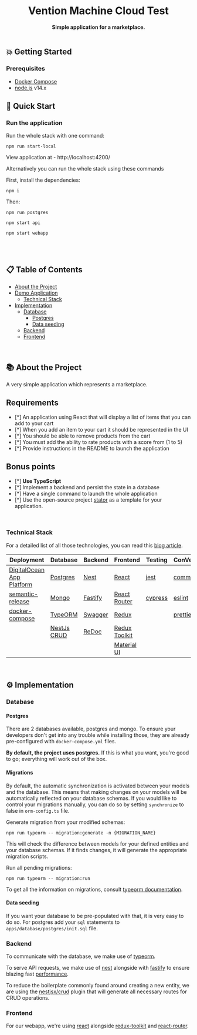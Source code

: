 <div align="center">
  <h1>Vention Machine Cloud Test</h1>
</div>
<div align="center">
  <strong>Simple application for a marketplace.</strong>
</div>
</br>

## 💥 Getting Started

### Prerequisites

- [Docker Compose](https://docs.docker.com/compose/install/)
- [node.js](https://nodejs.org/en/download/) v14.x

## 🚀 Quick Start

### Run the application

Run the whole stack with one command:

```
npm run start-local
```

View application at - http://localhost:4200/

Alternatively you can run the whole stack using these commands

First, install the dependencies:

```
npm i
```

Then:

```
npm run postgres
```

```
npm start api
```

```
npm start webapp
```

</br>



</br>

## 📋 Table of Contents

- [About the Project](#-about-the-project)
- [Demo Application](#-demo-application)
  - [Technical Stack](#technical-stack)
- [Implementation](#%EF%B8%8F-implementation)
  - [Database](#database)
    - [Postgres](#postgres)
    - [Data seeding](#data-seeding)
  - [Backend](#backend)
  - [Frontend](#frontend)

</br>

## 📚 About the Project

A very simple application which represents a marketplace.<br/>

## Requirements

- [*] An application using React that will display a list of items that you can add to your cart
- [*] When you add an item to your cart it should be represented in the UI
- [*] You should be able to remove products from the cart
- [*] You must add the ability to rate products with a score from (1 to 5)
- [*] Provide instructions in the README to launch the application

## Bonus points

- [*] **Use TypeScript**
- [*] Implement a backend and persist the state in a database
- [*] Have a single command to launch the whole application
- [*] Use the open-source project [stator](https://github.com/chocolat-chaud-io/stator) as a template for your application.

</br>

### Technical Stack

For a detailed list of all those technologies, you can read this [blog article](https://yann510.hashnode.dev/ventionMachineCloudTest-a-full-stack-template-releases-deployments-enforced-conVentions-ckhmnyhr903us9ms1b20lgi3b).

| Deployment                                                                       | Database                                         | Backend                                       | Frontend                                                      | Testing                                          | ConVentions                                                        |
| -------------------------------------------------------------------------------- | ------------------------------------------------ | --------------------------------------------- | ------------------------------------------------------------- | ------------------------------------------------ | ------------------------------------------------------------------ |
| [DigitalOcean App Platform](https://www.digitalocean.com/products/app-platform/) | [Postgres](https://github.com/postgres/postgres) | [Nest](https://github.com/nestjs/nest)        | [React](https://github.com/facebook/react)                    | [jest](https://github.com/facebook/jest)         | [commitlint](https://github.com/conVentional-changelog/commitlint) |
| [semantic-release](https://github.com/semantic-release/semantic-release)         | [Mongo](https://github.com/mongodb/mongo)        | [Fastify](https://github.com/fastify/fastify) | [React Router](https://github.com/ReactTraining/react-router) | [cypress](https://github.com/cypress-io/cypress) | [eslint](https://github.com/eslint/eslint)                         |
| [docker-compose](https://github.com/docker/compose)                              | [TypeORM](https://github.com/typeorm/typeorm)    | [Swagger](https://github.com/nestjs/swagger)  | [Redux](https://github.com/reduxjs/redux)                     |                                                  | [prettier](https://github.com/prettier/prettier)                   |
|                                                                                  | [NestJs CRUD](https://github.com/nestjsx/crud)   | [ReDoc](https://github.com/Redocly/redoc)     | [Redux Toolkit](https://github.com/reduxjs/redux-toolkit)     |                                                  |                                                                    |
|                                                                                  |                                                  |                                               | [Material UI](https://github.com/mui-org/material-ui)         |                                                  |                                                                    |

</br>


## ⚙️ Implementation

### Database

#### Postgres

There are 2 databases available, postgres and mongo.
To ensure your developers don't get into any trouble while installing those, they are already pre-configured with `docker-compose.yml` files.

**By default, the project uses postgres.**
If this is what you want, you're good to go; everything will work out of the box.

#### Migrations

By default, the automatic synchronization is activated between your models and the database.
This means that making changes on your models will be automatically reflected on your database schemas.
If you would like to control your migrations manually, you can do so by setting `synchronize` to false in `orm-config.ts` file.

Generate migration from your modified schemas:

```
npm run typeorm -- migration:generate -n {MIGRATION_NAME}
```

This will check the difference between models for your defined entities and your database schemas.
If it finds changes, it will generate the appropriate migration scripts.

Run all pending migrations:

```
npm run typeorm -- migration:run
```

To get all the information on migrations, consult [typeorm documentation](https://github.com/typeorm/typeorm/blob/master/docs/migrations.md).

#### Data seeding

If you want your database to be pre-populated with that, it is very easy to do so.
For postgres add your `sql` statements to `apps/database/postgres/init.sql` file.

### Backend

To communicate with the database, we make use of [typeorm](https://github.com/typeorm/typeorm).

To serve API requests, we make use of [nest](https://github.com/nestjs/nest) alongside with [fastify](https://github.com/fastify/fastify) to ensure blazing fast [performance](https://github.com/fastify/fastify#benchmarks).

To reduce the boilerplate commonly found around creating a new entity, we are using the [nestjsx/crud](https://github.com/nestjsx/crud) plugin that will generate all necessary routes for CRUD operations.

### Frontend

For our webapp, we're using [react](https://github.com/facebook/react) alongside [redux-toolkit](https://github.com/reduxjs/redux-toolkit) and [react-router](https://github.com/ReactTraining/react-router).
